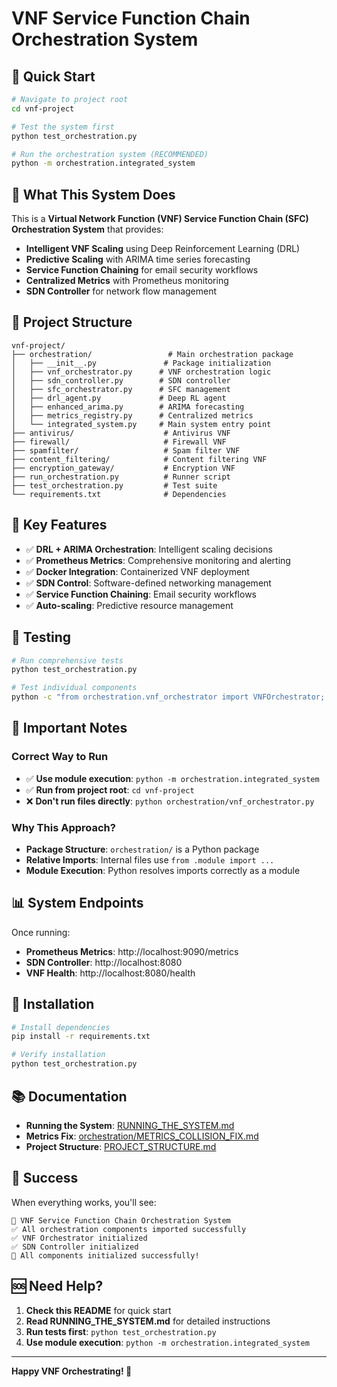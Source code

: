 # VNF Service Function Chain Orchestration System

## 🚀 **Quick Start**

```bash
# Navigate to project root
cd vnf-project

# Test the system first
python test_orchestration.py

# Run the orchestration system (RECOMMENDED)
python -m orchestration.integrated_system
```

## 🔧 **What This System Does**

This is a **Virtual Network Function (VNF) Service Function Chain (SFC) Orchestration System** that provides:

- **Intelligent VNF Scaling** using Deep Reinforcement Learning (DRL)
- **Predictive Scaling** with ARIMA time series forecasting
- **Service Function Chaining** for email security workflows
- **Centralized Metrics** with Prometheus monitoring
- **SDN Controller** for network flow management

## 📁 **Project Structure**

```
vnf-project/
├── orchestration/                 # Main orchestration package
│   ├── __init__.py               # Package initialization
│   ├── vnf_orchestrator.py      # VNF orchestration logic
│   ├── sdn_controller.py        # SDN controller
│   ├── sfc_orchestrator.py      # SFC management
│   ├── drl_agent.py             # Deep RL agent
│   ├── enhanced_arima.py        # ARIMA forecasting
│   ├── metrics_registry.py      # Centralized metrics
│   └── integrated_system.py     # Main system entry point
├── antivirus/                    # Antivirus VNF
├── firewall/                     # Firewall VNF
├── spamfilter/                   # Spam filter VNF
├── content_filtering/            # Content filtering VNF
├── encryption_gateway/           # Encryption VNF
├── run_orchestration.py          # Runner script
├── test_orchestration.py         # Test suite
└── requirements.txt              # Dependencies
```

## 🎯 **Key Features**

- ✅ **DRL + ARIMA Orchestration**: Intelligent scaling decisions
- ✅ **Prometheus Metrics**: Comprehensive monitoring and alerting
- ✅ **Docker Integration**: Containerized VNF deployment
- ✅ **SDN Control**: Software-defined networking management
- ✅ **Service Function Chaining**: Email security workflows
- ✅ **Auto-scaling**: Predictive resource management

## 🧪 **Testing**

```bash
# Run comprehensive tests
python test_orchestration.py

# Test individual components
python -c "from orchestration.vnf_orchestrator import VNFOrchestrator; print('OK')"
```

## 🚨 **Important Notes**

### **Correct Way to Run**
- ✅ **Use module execution**: `python -m orchestration.integrated_system`
- ✅ **Run from project root**: `cd vnf-project`
- ❌ **Don't run files directly**: `python orchestration/vnf_orchestrator.py`

### **Why This Approach?**
- **Package Structure**: `orchestration/` is a Python package
- **Relative Imports**: Internal files use `from .module import ...`
- **Module Execution**: Python resolves imports correctly as a module

## 📊 **System Endpoints**

Once running:
- **Prometheus Metrics**: http://localhost:9090/metrics
- **SDN Controller**: http://localhost:8080
- **VNF Health**: http://localhost:8080/health

## 🔧 **Installation**

```bash
# Install dependencies
pip install -r requirements.txt

# Verify installation
python test_orchestration.py
```

## 📚 **Documentation**

- **Running the System**: [RUNNING_THE_SYSTEM.md](RUNNING_THE_SYSTEM.md)
- **Metrics Fix**: [orchestration/METRICS_COLLISION_FIX.md](orchestration/METRICS_COLLISION_FIX.md)
- **Project Structure**: [PROJECT_STRUCTURE.md](PROJECT_STRUCTURE.md)

## 🎉 **Success**

When everything works, you'll see:
```
🚀 VNF Service Function Chain Orchestration System
✅ All orchestration components imported successfully
✅ VNF Orchestrator initialized
✅ SDN Controller initialized
🎉 All components initialized successfully!
```

## 🆘 **Need Help?**

1. **Check this README** for quick start
2. **Read RUNNING_THE_SYSTEM.md** for detailed instructions
3. **Run tests first**: `python test_orchestration.py`
4. **Use module execution**: `python -m orchestration.integrated_system`

---

**Happy VNF Orchestrating! 🚀**
